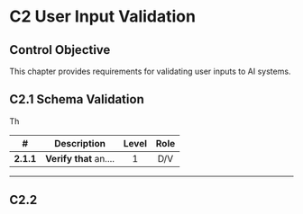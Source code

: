 # C2 User Input Validation

## Control Objective

This chapter provides requirements for validating user inputs to AI systems.

## C2.1 Schema Validation

Th

| # | Description | Level | Role |
|:--------:|---------------------------------------------------------------------------------------------------------------------|:---:|:---:|
| **2.1.1** | **Verify that** an.... | 1   | D/V |

---

## C2.2
